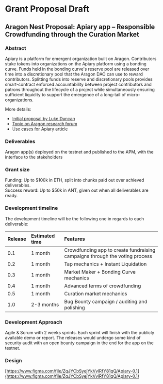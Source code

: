 # Grant Proposal Draft

## Aragon Nest Proposal: Apiary app – Responsible Crowdfunding through the Curation Market

### Abstract

Apiary is a platform for emergent organization built on Aragon. Contributors stake tokens into organizations on the Apiary platform using a bonding curve. Funds held in the bonding curve's reserve pool are released over time into a discretionary pool that the Aragon DAO can use to reward contributors. Splitting funds into reserve and discretionary pools provides smart-contract enforced accountability between project contributors and patrons throughout the lifecycle of a project while simultaneously ensuring sufficient liquidity to support the emergence of a long-tail of micro-organizations.

More details:

* [Initial proposal by Luke Duncan](https://github.com/1Hive/Apiary)
* [Topic on Aragon research forum](https://research.aragon.org/t/request-for-comment-aragon-crowdfunding-app-to-enable-more-responsible-crowdfunding-with-daos/144)
* [Use cases for Apiary article](https://medium.com/practical-blockchain/use-cases-for-the-aragon-crowdfunding-app-apiary-917377772121)

### Deliverables

Aragon app\(s\) deployed on the testnet and published to the APM, with the interface to the stakeholders

### Grant size

Funding: Up to $100k in ETH, split into chunks paid out over achieved deliverables.   
Success reward: Up to $50k in ANT, given out when all deliverables are ready.

### Development timeline

The development timeline will be the following one in regards to each deliverable:

| Release | Estimated time | Features |
| :--- | :--- | :--- |
| 0.1 | 1 month | Crowdfunding app to create fundraising campaigns through the voting process |
| 0.2 | 1 month | Tap mechanics + Instant Liquidation |
| 0.3 | 1 month | Market Maker + Bonding Curve mechanics |
| 0.4 | 1 month | Advanced terms of crowdfunding |
| 0.5 | 1 month | Curation market mechanics |
| 1.0 | 2-3 months | Bug Bounty campaign / auditing and polishing |

### Development Approach

Agile & Scrum with 2 weeks sprints. Each sprint will finish with the publicly available demo or report. The releases would undergo some kind of security audit with an open bounty campaign in the end for the app on the testnet.

### Design

[https://www.figma.com/file/ZqJYCbSyejYkVvlRfY81qQ/Apiary-0.1](https://www.figma.com/file/ZqJYCbSyejYkVvlRfY81qQ/Apiary-0.1) 

